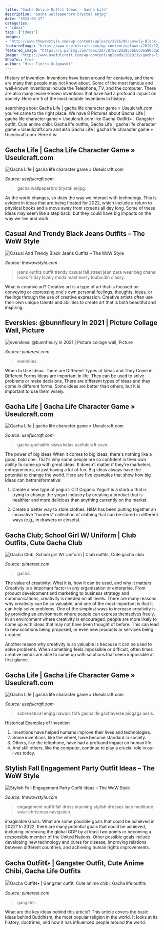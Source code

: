 ```yaml
---
title: "Gacha Online Outfit Ideas - Gacha Life"
description: "Gacha wallpaperbro brystal enjpg"
date: "2023-08-17"
categories:
- "ideas"
tags: ["ideas"]
images:
- "http://www.thewowstyle.com/wp-content/uploads/2016/05/Lovely-Black-Jeans-Outfits.jpg"
featuredImage: "https://www.usefulcraft.com/wp-content/uploads/2019/12/gacha-life-20.jpg"
featured_image: "https://i.pinimg.com/736x/2d/38/52/2d3852bb6d3ea90c2a587c0cecf9dce4.jpg"
image: "https://www.usefulcraft.com/wp-content/uploads/2019/12/gacha-life-20.jpg"
ShowToc: true
author: "Miss Tierra Gulgowski"
---
```



History of invention:
Inventions have been around for centuries, and there are many that people may not know about. Some of the most famous and well-known inventions include the Telephone, TV, and the computer. There are also many lesser-known inventions that have had a profound impact on society. Here are 5 of the most notable inventions in history.

	

		
searching about Gacha Life | gacha life character game » Useulcraft.com you've came to the right place. We have 8 Pictures about Gacha Life | gacha life character game » Useulcraft.com like Gacha Outfit《• | Gangster outfit, Cute anime chibi, Gacha life outfits, Gacha Life | gacha life character game » Useulcraft.com and also Gacha Life | gacha life character game » Useulcraft.com. Here it is:
		
    
## Gacha Life | Gacha Life Character Game » Useulcraft.com

<img loading=lazy src="https://www.usefulcraft.com/wp-content/uploads/2019/12/gacha-life-20.jpg" onerror="this.onerror=null;this.src='https://tse4.mm.bing.net/th?id=OIP.EzIztzMDXyXzOVnN44iIwQHaFj&amp;pid=15.1';" alt="Gacha Life | gacha life character game » Useulcraft.com">

_Source: usefulcraft.com_

>gacha wallpaperbro brystal enjpg. 

	

As the world changes, so does the way we interact with technology. This is evident in ideas that are being floated for 2022, which include a return to physical books and a move away from screens all day long. Some of these ideas may seem like a step back, but they could have big impacts on the way we live and work.

    
## Casual And Trendy Black Jeans Outfits – The WoW Style

<img loading=lazy src="http://www.thewowstyle.com/wp-content/uploads/2016/05/Lovely-Black-Jeans-Outfits.jpg" onerror="this.onerror=null;this.src='https://tse4.mm.bing.net/th?id=OIP.eMInuOYsV2FZdezfvaYStAHaKE&amp;pid=15.1';" alt="Casual And Trendy Black Jeans Outfits – The WoW Style">

_Source: thewowstyle.com_

>jeans outfits outfit trendy casual fall street jean para wear bag chanel looks friday lovely moda mast every louboutin classy. 

	

What is creative art?
Creative art is a type of art that is focused on conveying or expressing one's own personal feelings, thoughts, ideas, or feelings through the use of creative expression. Creative artists often use their own unique talents and abilities to create art that is both beautiful and inspiring.

    
## Everskies: @bunnfleury In 2021 | Picture Collage Wall, Picture

<img loading=lazy src="https://i.pinimg.com/736x/2d/38/52/2d3852bb6d3ea90c2a587c0cecf9dce4.jpg" onerror="this.onerror=null;this.src='https://tse1.mm.bing.net/th?id=OIP.Cdvlho3IF5wE4X_BPuaRhAHaE1&amp;pid=15.1';" alt="everskies: @bunnfleury in 2021 | Picture collage wall, Picture">

_Source: pinterest.com_

>everskies. 

	

When to Use Ideas: There are Different Types of Ideas and They Come in Different Forms
Ideas are important in life. They can be used to solve problems or make decisions. There are different types of ideas and they come in different forms. Some ideas are better than others, but it is important to use them wisely.

    
## Gacha Life | Gacha Life Character Game » Useulcraft.com

<img loading=lazy src="https://www.usefulcraft.com/wp-content/uploads/2019/12/gacha-life-21.jpg" onerror="this.onerror=null;this.src='https://tse3.mm.bing.net/th?id=OIP.AyrOd2DJ-3a-QgEW4zQFcQHaEK&amp;pid=15.1';" alt="Gacha Life | gacha life character game » Useulcraft.com">

_Source: usefulcraft.com_

>gacha gachalife siswa kelas usefulcraft cave. 

	

The power of big ideas
When it comes to big ideas, there's nothing like a good, bold one. That's why some people are so confident in their own ability to come up with great ideas. It doesn't matter if they're marketers, entrepreneurs, or just having a lot of fun. Big ideas always have the potential to change the world. Here are five examples that show how big ideas can betransformative:
1. Create a new type of yogurt: Clif Organic Yogurt is a startup that is trying to change the yogurt industry by creating a product that is healthier and more delicious than anything currently on the market.

2. Create a better way to store clothes: H&M has been putting together an innovative "borders" collection of clothing that can be stored in different ways (e.g., in drawers or closets).

    
## Gacha Club; School Girl W/ Uniform | Club Outfits, Cute Gacha Club

<img loading=lazy src="https://i.pinimg.com/736x/8f/83/5f/8f835f9872f331a069184dce43f8dfd1.jpg" onerror="this.onerror=null;this.src='https://tse1.mm.bing.net/th?id=OIP.sxOVfe82mdp7ytDcyUzCjgHaJ6&amp;pid=15.1';" alt="Gacha Club; School girl W/ Uniform | Club outfits, Cute gacha club">

_Source: pinterest.com_

>gacha. 

	

The value of creativity: What it is, how it can be used, and why it matters
Creativity is a important factor in any organization or enterprise. From product development and marketing to business strategy and communications, creativity is needed on all levels. There are many reasons why creativity can be so valuable, and one of the most important is that it can help solve problems.
One of the simplest ways to increase creativity is by providing an environment where people can express themselves freely. In an environment where creativity is encouraged, people are more likely to come up with ideas that may not have been thought of before. This can lead to new solutions being proposed, or even new products or services being created.

Another reason why creativity is so valuable is because it can be used to solve problems. When something feels impossible or difficult, often times creative minds are able to come up with solutions that seem impossible at first glance.

    
## Gacha Life | Gacha Life Character Game » Useulcraft.com

<img loading=lazy src="https://www.usefulcraft.com/wp-content/uploads/2019/12/gacha-life-17.jpg" onerror="this.onerror=null;this.src='https://tse4.mm.bing.net/th?id=OIP.SOE_IcOG_u02BGz2pCncFgHaHa&amp;pid=15.1';" alt="Gacha Life | gacha life character game » Useulcraft.com">

_Source: usefulcraft.com_

>sobrenatural enjpg nawpic fofa gachalife gachaverse picgaga assis. 

	

Historical Examples of Invention
1. Inventions have helped humans improve their lives and technologies. 
2. Some inventions, like the wheel, have become standard in society. 
3. Others, like the telephone, have had a profound impact on human life. 
4. And still others, like the computer, continue to play a crucial role in our lives today.

    
## Stylish Fall Engagement Party Outfit Ideas – The WoW Style

<img loading=lazy src="http://thewowstyle.com/wp-content/uploads/2016/07/Stunning-dress.jpg" onerror="this.onerror=null;this.src='https://tse2.mm.bing.net/th?id=OIP.k4B0V4Jq4p1sk87Zo9QmOgHaLH&amp;pid=15.1';" alt="Stylish Fall Engagement Party Outfit Ideas – The WoW Style">

_Source: thewowstyle.com_

>engagement outfit fall dress stunning stylish dresses lace multitude wear christmas navigation. 

	

imaginable Goals: What are some possible goals that could be achieved in 2022?
In 2022, there are many potential goals that could be achieved, including increasing the global GDP by at least two points or becoming a responsible member of the United Nations. Other possible goals include developing new technology and cures for disease, improving relations between different countries, and achieving human rights improvements.

    
## Gacha Outfit《• | Gangster Outfit, Cute Anime Chibi, Gacha Life Outfits

<img loading=lazy src="https://i.pinimg.com/736x/3b/18/31/3b18313476255f45ceda2a2f9eb49a4a.jpg" onerror="this.onerror=null;this.src='https://tse4.mm.bing.net/th?id=OIP.BZVNVeeoQRrb549-ph_fYgHaHh&amp;pid=15.1';" alt="Gacha Outfit《• | Gangster outfit, Cute anime chibi, Gacha life outfits">

_Source: pinterest.com_

>gangster. 

	

What are the key ideas behind this article?
This article covers the basic ideas behind Buddhism, the most popular religion in the world. It looks at its history, doctrines, and how it has influenced people around the world.

